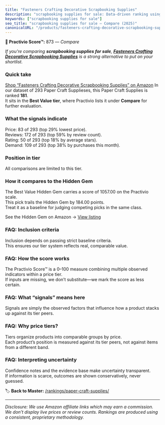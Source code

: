 ```yaml
---
title: "Fasteners Crafting Decorative Scrapbooking Supplies"
description: "scrapbooking supplies for sale: Data-driven ranking using the Practivio Score™. Positioned by quality, value, demand, findability, momentum."
keywords: ["scrapbooking supplies for sale"]
seo_title: "scrapbooking supplies for sale — Compare (2025)"
canonicalURL: "/products/fasteners-crafting-decorative-scrapbooking-supplies-B08BKGLB16/"
---
```


**🛒 Practivio Score™:** 873 — _Compare_


*If you're comparing **scrapbooking supplies for sale**, **[Fasteners Crafting Decorative Scrapbooking Supplies](https://www.amazon.com/dp/B08BKGLB16?tag=practivio-20)** is a strong alternative to put on your shortlist.*
### Quick take
[Shop “Fasteners Crafting Decorative Scrapbooking Supplies” on Amazon](https://www.amazon.com/dp/B08BKGLB16?tag=practivio-20)
In our dataset of 293 Paper Craft Supplieses, this Paper Craft Supplies is ranked **181**.  
It sits in the **Best Value tier**, where Practivio lists it under **Compare** for further evaluation.

### What the signals indicate
Price: 83 of 293 (top 29% lowest price).  
Reviews: 172 of 293 (top 59% by review count).  
Rating: 50 of 293 (top 18% by average stars).  
Demand: 109 of 293 (top 38% by purchases this month).

### Position in tier
All comparisons are limited to this tier.

### How it compares to the Hidden Gem
The Best Value Hidden Gem carries a score of 1057.00 on the Practivio scale.  
This pick trails the Hidden Gem by 184.00 points.  
Treat it as a baseline for judging competing picks in the same class.  

See the Hidden Gem on Amazon → [View listing](https://www.amazon.com/dp/B00178QQJ8?tag=practivio-20)

### FAQ: Inclusion criteria
Inclusion depends on passing strict baseline criteria.  
This ensures our tier system reflects real, comparable value.

### FAQ: How the score works
The Practivio Score™ is a 0–100 measure combining multiple observed indicators within a price tier.  
If inputs are missing, we don’t substitute—we mark the score as less certain.

### FAQ: What “signals” means here
Signals are simply the observed factors that influence how a product stacks up against its tier peers.

### FAQ: Why price tiers?
Tiers organize products into comparable groups by price.  
Each product’s position is measured against its tier peers, not against items from a different band.

### FAQ: Interpreting uncertainty
Confidence notes and the evidence base make uncertainty transparent.  
If information is scarce, outcomes are shown conservatively, never guessed.

<!-- Missing template for Compare/CompareWithinPriceClass -->


🏷️ **Back to Master:** [/rankings/paper-craft-supplies/](/rankings/paper-craft-supplies/)

---
_Disclosure: We use Amazon affiliate links which may earn a commission. We don’t display live prices or review counts. Rankings are produced using a consistent, proprietary methodology._
